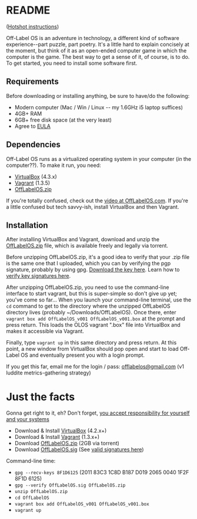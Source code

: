 README
======

([Hotshot instructions](https://github.com/jtzl/offlabelos#just-the-facts))

Off-Label OS is an adventure in technology, a different kind of software experience--part puzzle, part poetry.  It's a little hard to explain concisely at the moment, but think of it as an open-ended computer game in which the computer is the game.  The best way to get a sense of it, of course, is to do.  To get started, you need to install some software first.

Requirements
-----------

Before downloading or installing anything, be sure to have/do the following:

* Modern computer (Mac / Win / Linux -- my 1.6GHz i5 laptop suffices)
* 4GB+ RAM
* 6GB+ free disk space (at the very least)
* Agree to [EULA](https://github.com/jtzl/OffLabelOS/blob/master/LICENSE.txt)

Dependencies
-----------

Off-Label OS runs as a virtualized operating system in your computer (*in* the computer??).  To make it run, you need:

* [VirtualBox](https://www.virtualbox.org/wiki/Downloads) (4.3.x)
* [Vagrant](http://downloads.vagrantup.com/tags/v1.3.5) (1.3.5)
* [OffLabelOS.zip](http://offlabelos.com/OffLabelOS.zip.torrent)

If you're totally confused, check out the [video at OffLabelOS.com](http://offlabelos.com/2013/11/01/getting-started-with-olos-part-1-fulfilling-dependencies/).  If you're a little confused but tech savvy-ish, install VirtualBox and then Vagrant.

Installation
-----------

After installing VirtualBox and Vagrant, download and unzip the [OffLabelOS.zip](http://offlabelos.com/OffLabelOS.zip.torrent) file, which is available freely and legally via torrent.

Before unzipping OffLabelOS.zip, it's a good idea to verify that your .zip file is the same one that I uploaded, which you can by verifying the pgp signature, probably by using gpg.  [Download the key here](http://offlabelos.com/OffLabelOS.sig).  Learn how to [verify key signatures here](http://offlabelos.com/2013/11/03/pgp-keys-with-gpg/).

After unzipping OffLabelOS.zip, you need to use the command-line interface to start vagrant, but this is super-simple so don't give up yet; you've come so far...  When you launch your command-line terminal, use the `cd` command to get to the directory where the unzipped OffLabelOS directory lives (probably ~/Downloads/OffLabelOS).  Once there, enter `vagrant box add OffLabelOS_v001 OffLabelOS_v001.box` at the prompt and press return.  This loads the OLOS vagrant ".box" file into VirtualBox and makes it accessible via Vagrant.

Finally, type `vagrant up` in this same directory and press return.  At this point, a new window from VirtualBox should pop open and start to load Off-Label OS and eventually present you with a login prompt.

If you get this far, email me for the login / pass:  offlabelos@gmail.com  (v1 luddite metrics-gathering strategy)


Just the facts
===============
Gonna get right to it, eh?  Don't forget, [you accept responsibility for yourself and your systems](https://github.com/jtzl/OffLabelOS/blob/master/LICENSE.txt)

* Download & Install [VirtualBox](https://www.virtualbox.org/wiki/Downloads) (4.2.x+)
* Download & Install [Vagrant](http://downloads.vagrantup.com) (1.3.x+)
* Download [OffLabelOS.zip](http://offlabelos.com/OffLabelOS.zip.torrent) (2GB via torrent)
* Download [OffLabelOS.sig](http://offlabelos.com/OffLabelOS.sig)
(See [valid signatures here](https://github.com/jtzl/OffLabelOS/blob/master/CHANGELOG.md))

Command-line time:

* `gpg --recv-keys 8F1D6125` (2011 83C3 1C8D B187 D019  2065 0040 1F2F 8F1D 6125)
* `gpg --verify OffLabelOS.sig OffLabelOS.zip`
* `unzip OffLabelOS.zip`
* `cd OffLabelOS`
* `vagrant box add OffLabelOS_v001 OffLabelOS_v001.box`
* `vagrant up`
